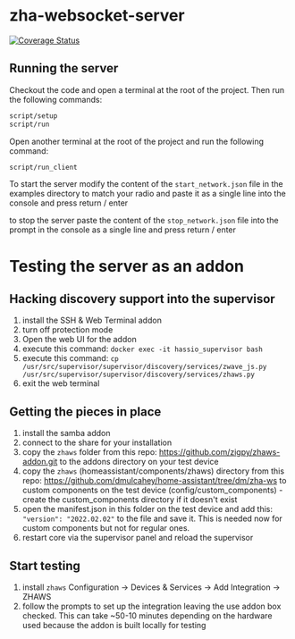 # zha-websocket-server

[![Coverage Status](https://coveralls.io/repos/github/zigpy/zha-websocket-server/badge.svg?branch=dev)](https://coveralls.io/github/zigpy/zha-websocket-server?branch=dev)

## Running the server

Checkout the code and open a terminal at the root of the project. Then run the following commands:

```bash
script/setup
script/run
```

Open another terminal at the root of the project and run the following command:

```bash
script/run_client
```

To start the server modify the content of the `start_network.json` file in the examples directory to match your radio and paste it as a single line into the console and press return / enter

to stop the server paste the content of the `stop_network.json` file into the prompt in the console as a single line and press return / enter

# Testing the server as an addon

## Hacking discovery support into the supervisor

1. install the SSH & Web Terminal addon
2. turn off protection mode
3. Open the web UI for the addon
4. execute this command: `docker exec -it hassio_supervisor bash`
5. execute this command: `cp /usr/src/supervisor/supervisor/discovery/services/zwave_js.py /usr/src/supervisor/supervisor/discovery/services/zhaws.py`
6. exit the web terminal

## Getting the pieces in place

1. install the samba addon
2. connect to the share for your installation
3. copy the `zhaws` folder from this repo: <https://github.com/zigpy/zhaws-addon.git> to the addons directory on your test device
4. copy the `zhaws` (homeassistant/components/zhaws) directory from this repo: <https://github.com/dmulcahey/home-assistant/tree/dm/zha-ws> to custom components on the test device (config/custom_components) - create the custom_components directory if it doesn't exist
5. open the manifest.json in this folder on the test device and add this: `"version": "2022.02.02"` to the file and save it. This is needed now for custom components but not for regular ones.
6. restart core via the supervisor panel and reload the supervisor

## Start testing

1. install `zhaws` Configuration -> Devices & Services -> Add Integration -> ZHAWS
2. follow the prompts to set up the integration leaving the use addon box checked. This can take ~50-10 minutes depending on the hardware used because the addon is built locally for testing
